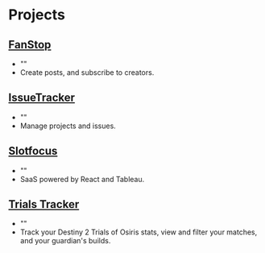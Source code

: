 # Projects

## [FanStop](/projects/fanstop)

- ""
- Create posts, and subscribe to creators.

## [IssueTracker](/projects/issuetracker)

- ""
- Manage projects and issues.

## [Slotfocus](/projects/slotfocus)

- ""
- SaaS powered by React and Tableau.

## [Trials Tracker](/projects/trials-tracker)

- ""
- Track your Destiny 2 Trials of Osiris stats, view and filter your matches, and your guardian's builds.
